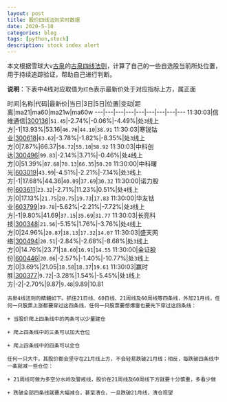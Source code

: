 ```yaml
---
layout: post
title: 股价四线法则实时数据
date: 2020-5-10
categories: blog
tags: [python,stock]
description: stock index alert
---
```



本文根据雪球大v[古泉](https://xueqiu.com/u/7148646888)的[古泉四线法则](https://xueqiu.com/7148646888/130498192)，计算了自己的一些自选股当前所处位置，用于持续追踪验证，帮助自己进行判断。

**说明**：下表中4线对应取值为`红色`表示最新价处于对应指标上方，属正面

时间|名称|代码|最新价|当日|3日|5日|位置|变动|距离|ma21|ma60|ma21w|ma60w
---|---|---|---|---|---|---|---|---
11:30:03|信维通信|[300136](https://xueqiu.com/S/SZ300136)|`51.45`|-2.74%|-0.06%|-4.49%|处`3`线上方|-1|13.93%|53.16|`46.76`|`44.10`|`38.91`
11:30:03|寒锐钴业|[300618](https://xueqiu.com/S/SZ300618)|`63.62`|-3.78%|-1.82%|-8.35%|处`3`线上方|0|7.87%|66.37|`56.72`|`55.10`|`58.92`
11:30:03|中科创达|[300496](https://xueqiu.com/S/SZ300496)|`99.83`|-2.14%|3.71%|-0.46%|处`4`线上方|0|51.39%|`87.68`|`70.13`|`66.35`|`50.20`
11:30:00|中科曙光|[603019](https://xueqiu.com/S/SH603019)|`43.99`|-4.51%|-2.21%|-7.14%|处`3`线上方|-1|17.68%|44.36|`40.09`|`37.69`|`30.32`
11:30:00|诺力股份|[603611](https://xueqiu.com/S/SH603611)|`23.32`|-2.71%|11.23%|0.51%|处`4`线上方|0|17.13%|`21.75`|`20.75`|`19.73`|`17.83`
11:30:00|华友钴业|[603799](https://xueqiu.com/S/SH603799)|`39.78`|-5.62%|-2.21%|-7.72%|处`3`线上方|-1|9.80%|41.69|`37.15`|`35.69`|`31.77`
11:30:03|长亮科技|[300348](https://xueqiu.com/S/SZ300348)|`21.56`|-5.15%|1.76%|-3.76%|处`4`线上方|0|24.96%|`20.87`|`18.13`|`17.32`|`14.07`
11:30:03|盛天网络|[300494](https://xueqiu.com/S/SZ300494)|`20.51`|-2.84%|-2.68%|-8.68%|处`3`线上方|0|14.76%|23.71|`18.60`|`16.91`|`14.55`
11:30:00|金证股份|[600446](https://xueqiu.com/S/SH600446)|`20.06`|-2.57%|-1.40%|-10.77%|处`3`线上方|0|3.69%|21.05|`18.58`|`18.37`|`19.61`
11:30:03|赢时胜|[300377](https://xueqiu.com/S/SZ300377)|`9.72`|-3.28%|1.54%|-5.45%|处`1`线上方|-2|-2.70%|9.87|`9.48`|9.89|10.81

```
古泉4线法则的精髓如下。抓住21日线、60日线、21周线及60周线等四条线，外加21月线，任何一只股票上涨都要穿过这四条线，任何一只股票要想爆雷也要先下穿过这四条线：

+ 当股价爬上四条线中的两条可以少量建仓

+ 爬上四条线中的三条可以加大仓位

+ 爬上四条线中的四条可以全仓

任何一只大牛，其股价都会坚守在21月线上方，不会轻易跌破21月线；相反，每跌破四条线中一条就减一些仓位：

+ 21周线可做为多空分水岭及警戒线，股价在21周线及60周线下方就要十分慎重，多看少做

+ 跌破全部四条线就要大幅减仓，甚至清仓，一旦跌破21月线，清仓观望
```